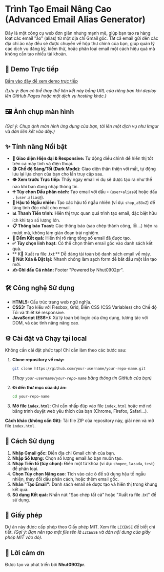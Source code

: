 # Trình Tạo Email Nâng Cao (Advanced Email Alias Generator)

Đây là một công cụ web đơn giản nhưng mạnh mẽ, giúp bạn tạo ra hàng loạt các email "ảo" (alias) từ một địa chỉ Gmail gốc. Tất cả email gửi đến các địa chỉ ảo này đều sẽ được chuyển về hộp thư chính của bạn, giúp quản lý các dịch vụ đăng ký, kiểm thử, hoặc phân loại email một cách hiệu quả mà không cần tạo nhiều tài khoản.

## 🚀 Demo Trực tiếp

[Bấm vào đây để xem demo trực tiếp](https://nhut0902-pr.github.io/gmail-plus-generato/)

*(Lưu ý: Bạn có thể thay thế liên kết này bằng URL của riêng bạn khi deploy lên GitHub Pages hoặc một dịch vụ hosting khác.)*

## 🖼️ Ảnh chụp màn hình

 
*(Gợi ý: Chụp ảnh màn hình ứng dụng của bạn, tải lên một dịch vụ như Imgur và dán liên kết vào đây.)*

## ✨ Tính năng Nổi bật

- **🎨 Giao diện Hiện đại & Responsive:** Tự động điều chỉnh để hiển thị tốt trên cả máy tính và điện thoại.
- **🌗 Chế độ Sáng/Tối (Dark Mode):** Giao diện thân thiện với mắt, tự động lưu lại lựa chọn của bạn cho lần truy cập sau.
- **👁️ Xem trước Trực tiếp:** Thấy ngay email ví dụ sẽ được tạo ra như thế nào khi bạn đang nhập thông tin.
- **➕ Tùy chọn Dấu phân cách:** Tạo email với dấu `+` (`user+alias@`) hoặc dấu `.` (`user.alias@`).
- **🎲 Hậu tố Ngẫu nhiên:** Tạo các hậu tố ngẫu nhiên (ví dụ: `shop_aB3xZ`) để tăng tính độc nhất cho email.
- **📊 Thanh Tiến trình:** Hiển thị trực quan quá trình tạo email, đặc biệt hữu ích khi tạo số lượng lớn.
- **📋 Thông báo Toast:** Các thông báo (sao chép thành công, lỗi...) hiện ra mượt mà, không làm gián đoạn trải nghiệm.
- **🔢 Đếm Kết quả:** Hiển thị rõ ràng tổng số email đã được tạo.
- **✅ Tùy chọn linh hoạt:** Có thể chọn thêm email gốc vào danh sách kết quả.
- ** K️⃣ Xuất ra file .txt:** Dễ dàng tải toàn bộ danh sách email về máy.
- **🔄 Nút Xóa & Đặt lại:** Nhanh chóng làm sạch form để bắt đầu một lần tạo mới.
- **✍️ Ghi dấu Cá nhân:** Footer "Powered by Nhut0902pr".

## 🛠️ Công nghệ Sử dụng

- **HTML5:** Cấu trúc trang web ngữ nghĩa.
- **CSS3:** Tạo kiểu với Flexbox, Grid, Biến CSS (CSS Variables) cho Chế độ Tối và thiết kế responsive.
- **JavaScript (ES6+):** Xử lý toàn bộ logic của ứng dụng, tương tác với DOM, và các tính năng nâng cao.

## ⚙️ Cài đặt và Chạy tại local

Không cần cài đặt phức tạp! Chỉ cần làm theo các bước sau:

1.  **Clone repository về máy:**
    ```bash
    git clone https://github.com/your-username/your-repo-name.git
    ```
    *(Thay `your-username/your-repo-name` bằng thông tin GitHub của bạn)*

2.  **Đi đến thư mục của dự án:**
    ```bash
    cd your-repo-name
    ```

3.  **Mở file `index.html`:**
    Chỉ cần nhấp đúp vào file `index.html` hoặc mở nó bằng trình duyệt web yêu thích của bạn (Chrome, Firefox, Safari...).

**Cách khác (không cần Git):**
Tải file ZIP của repository này, giải nén và mở file `index.html`.

## 📖 Cách Sử dụng

1.  **Nhập Gmail gốc:** Điền địa chỉ Gmail chính của bạn.
2.  **Nhập Số lượng:** Chọn số lượng email ảo bạn muốn tạo.
3.  **Nhập Tiền tố (tùy chọn):** Điền một từ khóa (ví dụ: `shopee`, `lazada`, `test`) để phân loại.
4.  **Chọn Tùy chọn Nâng cao:** Tích vào các ô để sử dụng hậu tố ngẫu nhiên, thay đổi dấu phân cách, hoặc thêm email gốc.
5.  **Nhấn "Tạo Email":** Danh sách email sẽ được tạo và hiển thị trong khung kết quả.
6.  **Sử dụng Kết quả:** Nhấn nút "Sao chép tất cả" hoặc "Xuất ra file .txt" để sử dụng.

## 📝 Giấy phép

Dự án này được cấp phép theo Giấy phép MIT. Xem file `LICENSE` để biết chi tiết.
*(Gợi ý: Bạn nên tạo một file tên là `LICENSE` và dán nội dung của giấy phép MIT vào đó).*

## 💖 Lời cảm ơn

Được tạo và phát triển bởi **Nhut0902pr**.
